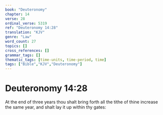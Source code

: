 ```yaml
---
book: "Deuteronomy"
chapter: 14
verse: 28
ordinal_verse: 5319
ref: "Deuteronomy 14:28"
translation: "KJV"
genre: "Law"
word_count: 27
topics: []
cross_references: []
grammar_tags: []
thematic_tags: [time-units, time-period, time]
tags: ["Bible","KJV","Deuteronomy"]
---
```


# Deuteronomy 14:28

At the end of three years thou shalt bring forth all the tithe of thine increase the same year, and shalt lay it up within thy gates:
